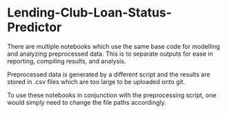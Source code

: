 # Lending-Club-Loan-Status-Predictor
There are multiple notebooks which use the same base code for modelling and analyzing preprocessed data.
This is to separate outputs for ease in reporting, compiling results, and analysis. 

Preprocessed data is generated by a different script and the results are stored in .csv files which are
too large to be uploaded onto git.

To use these notebooks in conjunction with the preprocessing script, one would simply need to change the 
file paths accordingly.

